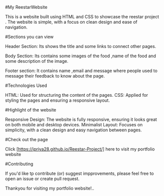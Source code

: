 
#My ReestarWebsite

This is a website built using HTML and CSS to showcase the reestar project . The website is simple, with a focus on clean design and ease of navigation.

#Sections you can view

Header Section: Its shows the title and some links to connect other pages.

Body Section: Its contains some images of the food ,name of the food and some description of the image.

Footer section: It contains name ,email and message where people used to message their feedback to know about the page. 

#Technologies Used

HTML: Used for structuring the content of the pages. 
CSS: Applied for styling the pages and ensuring a responsive layout.

#Highlight of the website

Responsive Design: The website is fully responsive, ensuring it looks great on both mobile and desktop devices. 
Minimalist Layout: Focuses on simplicity, with a clean design and easy navigation between pages.

#Check out the page

Click [https://jpriya28.github.io/Reestar-Project/] here to visit my portfolio website

#Contributing

If you'd like tp contribute (or) suggest impprovements, please feel free to open an issue or create pull request.

Thankyou for visiting my portfolio website!..
